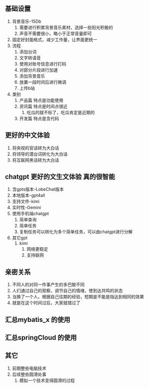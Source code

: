 ## 基础设置
1. 背景音乐-15Db
   1. 需要进行积累背景音乐素材，选择一些阳光积极的
   2. 声音不需要很小，略小于正常音量即可
2. 固定好封面格式，减少工作量，让界面更统一
3. 流程
   1. 添加台词
   2. 文字转语音
   3. 使用对账号信息进行打码
   4. 对部分片段进行加速
   5. 添加背景音乐
   6. 放置一段时间后进行微调
   7. 上传b站
4. 类别
   1. 产品篇 特点是功能使用
   2. 资讯篇 特点是时间点很近
      1. 吃瓜的就不标了，吃瓜肯定是近期的
   3. 开发篇 特点是含代码

## 更好的中文体验
1. 将央视的官话转为大白话
2. 将领导的潜台词转化为大白话
3. 将互联网黑话转为大白话


## chatgpt 更好的文生文体验 真的很智能
1. 含gpts版本-LobeChat版本
2. 本地版本-gpt4all
3. 支持文件-kimi
4. 实时性-Gemini
5. 使用手机端chatgpt
   1. 简单查询
   2. 简单任务
   3. 复制任务可以转化为多个简单任务，可以由chatgpt进行分解
6. 其它gpt
   1. kimi
       1. 网络更稳定
       2. 支持联网

## 亲密关系
1. 不同人的对同一件事产生的多巴胺不同
2. 人们通过自己的观察，调节自己的情绪，使到达共鸣的状态
3. 当换了一个人，根据自己往期的经验，短期是不能是指达到相同的效果
4. 就是在这个时间过后，大家就错过了


## 汇总mybatis_x 的使用

## 汇总springCloud 的使用

## 其它
1. 前期整些电脑技术
2. 后续整些圆滑处事
   1. 模拟一个技术变得圆滑的过程

